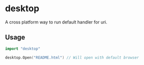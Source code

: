 # desktop

A cross platform way to run default handler for uri.


## Usage

```go
import "desktop"

desktop.Open("README.html") // Will open with default browser
```
